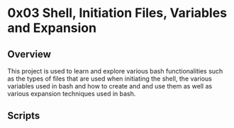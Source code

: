 # 0x03 Shell, Initiation Files, Variables and Expansion

## Overview
   This project is used to learn and explore various bash functionalities such as the types of files that are used when initiating the shell, the various\
   variables used in bash and how to create and and use them as well as various expansion techniques used in bash.

## Scripts